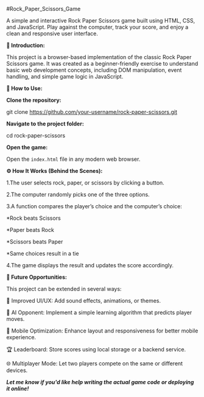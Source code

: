 #Rock_Paper_Scissors_Game

A simple and interactive Rock Paper Scissors game built using HTML, CSS, and JavaScript. Play against the computer, track your score, and enjoy a clean and responsive user interface.

**📌 Introduction:**

This project is a browser-based implementation of the classic Rock Paper Scissors game. It was created as a beginner-friendly exercise to understand basic web development concepts, including DOM manipulation, event handling, and simple game logic in JavaScript.

**🚀 How to Use:**

**Clone the repository:**

git clone https://github.com/your-username/rock-paper-scissors.git

**Navigate to the project folder:**

cd rock-paper-scissors

**Open the game:**

Open the ```index.html``` file in any modern web browser.

**⚙️ How It Works (Behind the Scenes):**

1.The user selects rock, paper, or scissors by clicking a button.

2.The computer randomly picks one of the three options.

3.A function compares the player’s choice and the computer’s choice:

*Rock beats Scissors

*Paper beats Rock

*Scissors beats Paper

*Same choices result in a tie

4.The game displays the result and updates the score accordingly.

**🌱 Future Opportunities:**

This project can be extended in several ways:

🎨 Improved UI/UX: Add sound effects, animations, or themes.

🧠 AI Opponent: Implement a simple learning algorithm that predicts player moves.

📱 Mobile Optimization: Enhance layout and responsiveness for better mobile experience.

🏆 Leaderboard: Store scores using local storage or a backend service.

🌐 Multiplayer Mode: Let two players compete on the same or different devices.

***Let me know if you'd like help writing the actual game code or deploying it online!***


